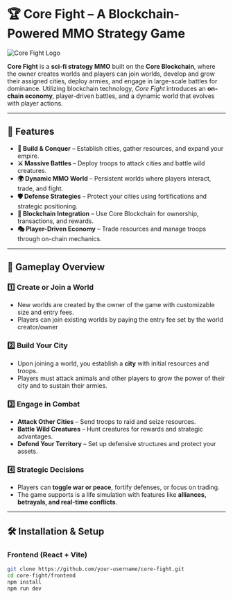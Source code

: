 # 🏆 Core Fight – A Blockchain-Powered MMO Strategy Game  

![Core Fight Logo](./assets/core-fight2.png)

**Core Fight** is a **sci-fi strategy MMO** built on the **Core Blockchain**, where the owner creates worlds and players can join worlds, develop and grow their assigned cities, deploy armies, and engage in large-scale battles for dominance. Utilizing blockchain technology, *Core Fight* introduces an **on-chain economy**, player-driven battles, and a dynamic world that evolves with player actions.

---

## 🚀 Features  

- **🏰 Build & Conquer** – Establish cities, gather resources, and expand your empire.  
- **⚔️ Massive Battles** – Deploy troops to attack cities and battle wild creatures.  
- **🌍 Dynamic MMO World** – Persistent worlds where players interact, trade, and fight.  
- **🛡️ Defense Strategies** – Protect your cities using fortifications and strategic positioning.  
- **🔗 Blockchain Integration** – Use Core Blockchain for ownership, transactions, and rewards.  
- **🎭 Player-Driven Economy** – Trade resources and manage troops through on-chain mechanics.  

---

## 📜 Gameplay Overview  

### 1️⃣ Create or Join a World
- New worlds are created by the owner of the game with customizable size and entry fees.
- Players can join existing worlds by paying the entry fee set by the world creator/owner

### 2️⃣ Build Your City
- Upon joining a world, you establish a **city** with initial resources and troops.
- Players must attack animals and other players to grow the power of their city and to sustain their armies.

### 3️⃣ Engage in Combat
- **Attack Other Cities** – Send troops to raid and seize resources.  
- **Battle Wild Creatures** – Hunt creatures for rewards and strategic advantages.  
- **Defend Your Territory** – Set up defensive structures and protect your assets.  

### 4️⃣ Strategic Decisions
- Players can **toggle war or peace**, fortify defenses, or focus on trading.  
- The game supports is a life simulation with features like **alliances, betrayals, and real-time conflicts**.  

---

## 🛠 Installation & Setup  

### Frontend (React + Vite)  
```bash
git clone https://github.com/your-username/core-fight.git
cd core-fight/frontend
npm install
npm run dev
